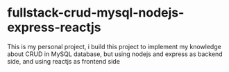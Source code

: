 # fullstack-crud-mysql-nodejs-express-reactjs
This is my personal project, i build this project to implement my knowledge about CRUD in MySQL database, but using nodejs and express as backend side, and using reactjs as frontend side
